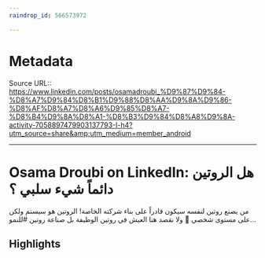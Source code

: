 ```yaml
---
raindrop_id: 566573972

---
```


# Metadata
Source URL:: https://www.linkedin.com/posts/osamadroubi_%D9%87%D9%84-%D8%A7%D9%84%D8%B1%D9%88%D8%AA%D9%8A%D9%86-%D8%AF%D8%A7%D8%A6%D9%85%D8%A7-%D8%B4%D9%8A%D8%A1-%D8%B3%D9%84%D8%A8%D9%8A-activity-7058897479903137793-I-h4?utm_source=share&amp;utm_medium=member_android


---
# Osama Droubi on LinkedIn: هل الروتين دائماً شيء سلبي ؟

من يصنع روتين لنفسه سيكون قادراً على بناء شركته الخاصة!   الروتين هو سيستم ولكن على مستوى شخصي 💯 ولا نقصد هنا العيش في روتين الوظيفة بل صناعة روتين #للنمو…

## Highlights
